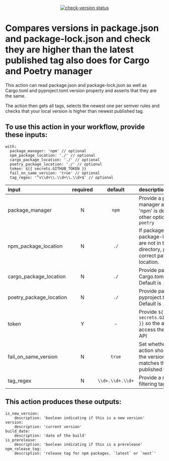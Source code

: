 <p align="center">
  <a href="https://github.com/digicatapult/check-version/actions"><img alt="check-version status" src="https://github.com/digicatapult/check-version/workflows/build-test/badge.svg"></a>
</p>

# Compares versions in package.json and package-lock.json and check they are higher than the latest published tag also does for Cargo and Poetry manager

This action can read package.json and package-lock.json as well as Cargo.toml and pyproject.toml version property and asserts that they are the same.

The action then gets all tags, selects the newest one per semver rules and checks that your local version is higher than newest published tag.

## To use this action in your workflow, provide these inputs:

```
with:
  package_manager: 'npm' // optional
  npm_package_location: './' // optional
  cargo_package_location: './' // optional
  poetry_package_location: './' // optional
  token: ${{ secrets.GITHUB_TOKEN }}
  fail_on_same_version: 'true' // optional
  tag_regex: '^v\\d+\\.\\d+\\.\\d+$' // optional
```

| input                   | required |      default     | description                                                                                                      |
| :---------------------- | :------: | :--------------: | :--------------------------------------------------------------------------------------------------------------- |
| package_manager         |    N     |      `npm`       | Provide a package manager as a string. 'npm' is default, other options: `cargo`, `poetry`                        |
| npm_package_location    |    N     |      `./`        | If package.json and package-lock.json are not in the root directory, provide the correct path to their location. |
| cargo_package_location  |    N     |      `./`        | Provide path to Cargo.toml file. Default is `./`                                                                 |
| poetry_package_location |    N     |      `./`        | Provide path to pyproject.toml file. Default is `./`                                                             |
| token                   |    Y     |        -         | Provide `${{ secrets.GITHUB_TOKEN }}` so the action can access the GitHub API                                    |
| fail_on_same_version    |    N     |     `true`       | Set whether the action should fail if the version exactly matches the latest published tag.                      |
| tag_regex               |    N     | `\\d+.\\d+.\\d+`  | Provide a regex for filtering tags                                                                               |

## This action produces these outputs:

```
is_new_version:
    description: 'boolean indicating if this is a new version'
version:
    description: 'current version'
build_date:
    description: 'date of the build'
is_prerelease:
    description: 'boolean indicating if this is a prerelease'
npm_release_tag:
    description: 'release tag for npm packages. `latest` or `next`'
```
